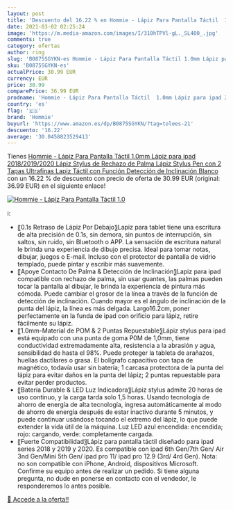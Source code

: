 ```yaml
---
layout: post
title: 'Descuento del 16.22 % en Hommie - Lápiz Para Pantalla Táctil  1.0'
date: 2021-03-02 02:25:24
image: 'https://m.media-amazon.com/images/I/310hTPVl-gL._SL400_.jpg'
comments: true
category: ofertas
author: ring
slug: 'B0875SGYKN-es Hommie - Lápiz Para Pantalla Táctil 1.0mm Lápiz para ipad...'
sku: 'B0875SGYKN-es'
actualPrice: 30.99 EUR
currency: EUR
price: 30.99
comparePrice: 36.99 EUR
prodname: 'Hommie - Lápiz Para Pantalla Táctil  1.0mm Lápiz para ipad 2018/2019/2020  Lápiz Stylus de Rechazo de Palma Lápiz  Stylus Pen con 2 Tapas Ultrafinas  Lapiz Táctil con Función Detección de Inclinación  Blanco'
country: 'es'
flag: '🇪🇸'
brand: 'Hommie'
buyurl: 'https://www.amazon.es/dp/B0875SGYKN/?tag=tolees-21'
descuento: '16.22'
average: '30.0458823529413'
---
```


Tienes [Hommie - Lápiz Para Pantalla Táctil  1.0mm Lápiz para ipad 2018/2019/2020  Lápiz Stylus de Rechazo de Palma Lápiz  Stylus Pen con 2 Tapas Ultrafinas  Lapiz Táctil con Función Detección de Inclinación  Blanco](https://www.amazon.es/dp/B0875SGYKN/?tag=tolees-21) con un 16.22 % de descuento con precio de oferta de 30.99 EUR (original: 36.99 EUR) en el siguiente enlace!

[![Hommie - Lápiz Para Pantalla Táctil  1.0](https://m.media-amazon.com/images/I/310hTPVl-gL._SL400_.jpg)](https://www.amazon.es/dp/B0875SGYKN/?tag=tolees-21)

ℹ️:

- 〖0.1s Retraso de Lápiz Por Debajo〗Lapiz para tablet tiene una escritura de alta precisión de 0.1s, sin demora, sin puntos de interrupción, sin saltos, sin ruido, sin Bluetooth o APP. La sensación de escritura natural le brinda una experiencia de dibujo precisa. Ideal para tomar notas, dibujar, juegos o E-mail. Incluso con el protector de pantalla de vidrio templado, puede pintar y escribir más suavemente.
- 〖Apoye Contacto De Palma & Detección de Inclinación〗Lapiz para ipad compatible con rechazo de palma, sin usar guantes, las palmas pueden tocar la pantalla al dibujar, le brinda la experiencia de pintura más cómoda. Puede cambiar el grosor de la línea a través de la función de detección de inclinación. Cuando mayor es el ángulo de inclinación de la punta del lápiz, la línea es más delgada. Largo16.2cm, poner perfectamente en la funda de ipad con orificio para lápiz, retire fácilmente su lápiz.
- 〖1.0mm-Material de POM & 2 Puntas Repuestable〗Lápiz stylus para ipad está equipado con una punta de goma P0M de 1,0mm, tiene conductividad extremadamente alta, resistencia a la abrasión y agua, sensibilidad de hasta el 98%. Puede proteger la tableta de arañazos, huellas dactilares o grasa. El bolígrafo capacitivo con tapa de magnético, todavía usar sin batería; 1 carcasa protectora de la punta del lápiz para evitar daños en la punta del lápiz; 2 puntas repuestable para evitar perder productos.
- 〖Batería Durable & LED Luz Indicadora〗Lápiz stylus admite 20 horas de uso continuo, y la carga tarda solo 1,5 horas. Usando tecnología de ahorro de energía de alta tecnología, ingresa automáticamente al modo de ahorro de energía después de estar inactivo durante 5 minutos, y puede continuar usándose tocando el extremo del lápiz, lo que puede extender la vida útil de la máquina. Luz LED azul encendida: encendida; rojo: cargando, verde: completamente cargada.
- 〖Fuerte Compatibilidad〗Lápiz para pantalla táctil diseñado para ipad series 2018 y 2019 y 2020. Es compatible con ipad 6th Gen/7th Gen/ Air 3nd Gen/Mini 5th Gen/ ipad pro 11/ ipad pro 12.9 (3rd/ 4rd Gen). Nota: no son compatible con iPhone, Android, dispositivos Microsoft. Confirme su equipo antes de realizar un pedido. Si tiene alguna pregunta, no dude en ponerse en contacto con el vendedor, le responderemos lo antes posible.

[🛒 Accede a la oferta!!](https://www.amazon.es/dp/B0875SGYKN/?tag=tolees-21)
